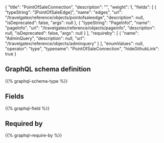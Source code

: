 {
  "title": "PointOfSaleConnection",
  "description": "",
  "weight": 1,
  "fields": [
    {
      "typeString": "[PointOfSaleEdge]",
      "name": "edges",
      "url": "/travelgatex/reference/objects/pointofsaleedge",
      "description": null,
      "isDeprecated": false,
      "args": null
    },
    {
      "typeString": "PageInfo!",
      "name": "pageInfo",
      "url": "/travelgatex/reference/objects/pageinfo",
      "description": null,
      "isDeprecated": false,
      "args": null
    }
  ],
  "requireby": [
    {
      "name": "AdminQuery",
      "description": null,
      "url": "/travelgatex/reference/objects/adminquery"
    }
  ],
  "enumValues": null,
  "operator": "type",
  "typename": "PointOfSaleConnection",
  "hideGithubLink": true
}
## GraphQL schema definition

{{% graphql-schema-type %}}

## Fields

{{% graphql-field %}}

## Required by

{{% graphql-require-by %}}
